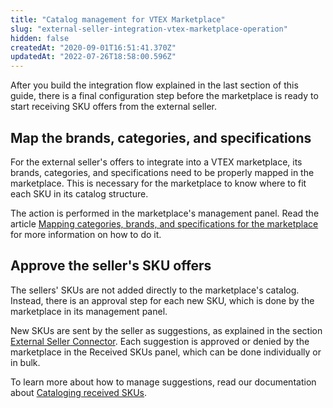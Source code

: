 ```yaml
---
title: "Catalog management for VTEX Marketplace"
slug: "external-seller-integration-vtex-marketplace-operation"
hidden: false
createdAt: "2020-09-01T16:51:41.370Z"
updatedAt: "2022-07-26T18:58:00.596Z"
---
```

After you build the integration flow explained in the last section of this guide, there is a final configuration step before the marketplace is ready to start receiving SKU offers from the external seller.

## Map the brands, categories, and specifications

For the external seller's offers to integrate into a VTEX marketplace, its brands, categories, and specifications need to be properly mapped in the marketplace. This is necessary for the marketplace to know where to fit each SKU in its catalog structure.

The action is performed in the marketplace's management panel. Read the article [Mapping categories, brands, and specifications for the marketplace](https://help.vtex.com/en/tutorial/mapping-categories-and-brands-for-the-marketplace) for more information on how to do it.

## Approve the seller's SKU offers

The sellers' SKUs are not added directly to the marketplace's catalog. Instead, there is an approval step for each new SKU, which is done by the marketplace in its management panel.

New SKUs are sent by the seller as suggestions, as explained in the section [External Seller Connector](https://developers.vtex.com/docs/guides/external-seller-integration-connector). Each suggestion is approved or denied by the marketplace in the Received SKUs panel, which can be done individually or in bulk.

To learn more about how to manage suggestions, read our documentation about [Cataloging received SKUs](https://help.vtex.com/tutorial/manual-sku-cataloging--tutorials_396).